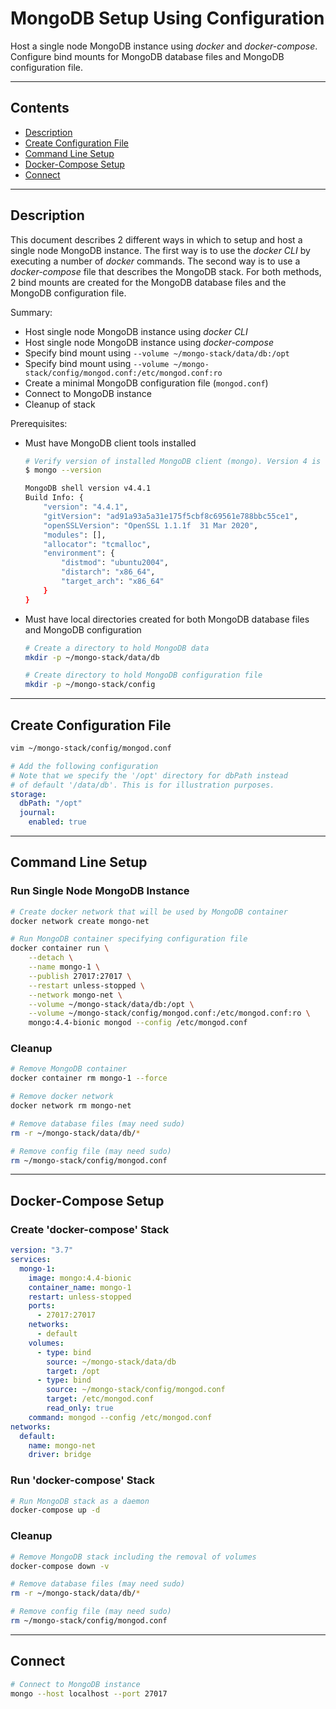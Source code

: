 # MongoDB Setup Using Configuration

Host a single node MongoDB instance using _docker_ and _docker-compose_. Configure bind mounts for MongoDB database files and MongoDB configuration file.

---

## Contents

- [Description](#description)
- [Create Configuration File](#create-configuration-file)
- [Command Line Setup](#command-line-setup)
- [Docker-Compose Setup](#docker-compose-setup)
- [Connect](#connect)

---

## Description

This document describes 2 different ways in which to setup and host a single node MongoDB instance. The first way is to use the _docker CLI_ by executing a number of _docker_ commands. The second way is to use a _docker-compose_ file that describes the MongoDB stack. For both methods, 2 bind mounts are created for the MongoDB database files and the MongoDB configuration file.

Summary:

- Host single node MongoDB instance using _docker CLI_
- Host single node MongoDB instance using _docker-compose_
- Specify bind mount using `--volume ~/mongo-stack/data/db:/opt`
- Specify bind mount using `--volume ~/mongo-stack/config/mongod.conf:/etc/mongod.conf:ro`
- Create a minimal MongoDB configuration file (`mongod.conf`)
- Connect to MongoDB instance
- Cleanup of stack

Prerequisites:

- Must have MongoDB client tools installed

  ```bash
  # Verify version of installed MongoDB client (mongo). Version 4 is recommended
  $ mongo --version

  MongoDB shell version v4.4.1
  Build Info: {
      "version": "4.4.1",
      "gitVersion": "ad91a93a5a31e175f5cbf8c69561e788bbc55ce1",
      "openSSLVersion": "OpenSSL 1.1.1f  31 Mar 2020",
      "modules": [],
      "allocator": "tcmalloc",
      "environment": {
          "distmod": "ubuntu2004",
          "distarch": "x86_64",
          "target_arch": "x86_64"
      }
  }
  ```

- Must have local directories created for both MongoDB database files and MongoDB configuration

  ```bash
  # Create a directory to hold MongoDB data
  mkdir -p ~/mongo-stack/data/db

  # Create directory to hold MongoDB configuration file
  mkdir -p ~/mongo-stack/config
  ```

---

## Create Configuration File

```bash
vim ~/mongo-stack/config/mongod.conf
```

```yml
# Add the following configuration
# Note that we specify the '/opt' directory for dbPath instead
# of default '/data/db'. This is for illustration purposes.
storage:
  dbPath: "/opt"
  journal:
    enabled: true
```

---

## Command Line Setup

### Run Single Node MongoDB Instance

```bash
# Create docker network that will be used by MongoDB container
docker network create mongo-net

# Run MongoDB container specifying configuration file
docker container run \
    --detach \
    --name mongo-1 \
    --publish 27017:27017 \
    --restart unless-stopped \
    --network mongo-net \
    --volume ~/mongo-stack/data/db:/opt \
    --volume ~/mongo-stack/config/mongod.conf:/etc/mongod.conf:ro \
    mongo:4.4-bionic mongod --config /etc/mongod.conf
```

### Cleanup

```bash
# Remove MongoDB container
docker container rm mongo-1 --force

# Remove docker network
docker network rm mongo-net

# Remove database files (may need sudo)
rm -r ~/mongo-stack/data/db/*

# Remove config file (may need sudo)
rm ~/mongo-stack/config/mongod.conf
```

---

## Docker-Compose Setup

### Create 'docker-compose' Stack

```yaml
version: "3.7"
services:
  mongo-1:
    image: mongo:4.4-bionic
    container_name: mongo-1
    restart: unless-stopped
    ports:
      - 27017:27017
    networks:
      - default
    volumes:
      - type: bind
        source: ~/mongo-stack/data/db
        target: /opt
      - type: bind
        source: ~/mongo-stack/config/mongod.conf
        target: /etc/mongod.conf
        read_only: true
    command: mongod --config /etc/mongod.conf
networks:
  default:
    name: mongo-net
    driver: bridge
```

### Run 'docker-compose' Stack

```bash
# Run MongoDB stack as a daemon
docker-compose up -d
```

### Cleanup

```bash
# Remove MongoDB stack including the removal of volumes
docker-compose down -v

# Remove database files (may need sudo)
rm -r ~/mongo-stack/data/db/*

# Remove config file (may need sudo)
rm ~/mongo-stack/config/mongod.conf
```

---

## Connect

```bash
# Connect to MongoDB instance
mongo --host localhost --port 27017
```

